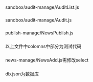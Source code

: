 ###
sandbox/audit-manage/AuditList.js
###
sandbox/audit-manage/Audit.js
###
publish-manage/NewsPublish.js
###
以上文件中colomns中部分为测试代码
###
news-manage/NewsAdd.js需修改select
###
db.json为数据库
